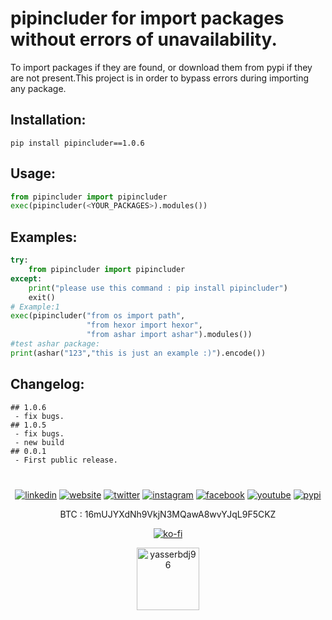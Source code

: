 
<h1>pipincluder for import packages without errors of unavailability.</h1>

<p>To import packages if they are found, or download them from pypi if they are not present.This project is in order to bypass errors during importing any package.</p>

<h2>Installation:</h2>

```
pip install pipincluder==1.0.6
```

<h2>Usage:</h2>

```python
from pipincluder import pipincluder
exec(pipincluder(<YOUR_PACKAGES>).modules())

```

<h2>Examples:</h2>

```python
try:
    from pipincluder import pipincluder
except:
    print("please use this command : pip install pipincluder")
    exit()
# Example:1
exec(pipincluder("from os import path",
                 "from hexor import hexor",
                 "from ashar import ashar").modules())
#test ashar package:
print(ashar("123","this is just an example :)").encode())

```

<h2>Changelog:</h2>

```
## 1.0.6
 - fix bugs.
## 1.0.5
 - fix bugs.
 - new build 
## 0.0.1
 - First public release.

```

<h1></h1> 
   
<p align="center">
   <a href="https://www.linkedin.com/in/yasserbdj96" align="center"><img align="center" alt="linkedin" src="https://img.shields.io/badge/-LinkedIn-0e76a8?style=flat-square&logo=Linkedin&logoColor=white"></a>
   <a href="https://yasserbdj96.github.io" align="center"><img align="center" alt="website" src="https://img.shields.io/badge/Website-3b5998?style=flat-square&logo=google-chrome&logoColor=white"></a>
   <a href="https://twitter.com/yasserbdj96" align="center"><img align="center" alt="twitter" src="https://img.shields.io/badge/-Twitter-00acee?style=flat-square&logo=Twitter&logoColor=white"></a>
   <a href="https://www.instagram.com/yasserbdj96" align="center"><img align="center" alt="instagram" src="https://img.shields.io/badge/-Instagram-e4405f?style=flat-square&logo=Instagram&logoColor=white"></a>
   <a href="https://www.facebook.com/yasserbdj96" align="center"><img align="center" alt="facebook" src="https://img.shields.io/badge/-facebook-0088cc?style=flat-square&logo=facebook&logoColor=white"></a>
   <a href="https://www.youtube.com/channel/UC53dtKxc84BNPyDb51rtRPg" align="center"><img align="center" alt="youtube" src="https://img.shields.io/badge/-youtube-ea4335?style=flat-square&logo=youtube&logoColor=white"></a>
   <a href="https://pypi.org/user/yasserbdj96" align="center"><img align="center" alt="pypi" src="https://img.shields.io/badge/-pypi-efeeea?style=flat-square&logo=pypi"></a>
</p>

<p align="center">
    BTC : 16mUJYXdNh9VkjN3MQawA8wvYJqL9F5CKZ

</p>

<p align="center">
    <a align="center" href="https://ko-fi.com/L3L34CEPV">
        <img alt="ko-fi" align="center" src="https://ko-fi.com/img/githubbutton_sm.svg">
    </a>
</p>

<div align="center">
    <a href="https://yasserbdj96.github.io"><img alt="yasserbdj96" height="100" src="https://raw.githubusercontent.com/yasserbdj96/yasserbdj96/main/images/yasserbdj96.png"></a>
   <br>
    <a href="https://github.com/yasserbdj96/" align="center"><img align="center" alt="" src="https://visitor-badge.laobi.icu/badge?page_id=yasserbdj96.pipincluder"></a>
</div>
